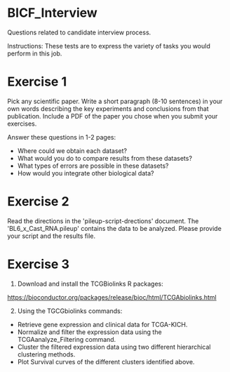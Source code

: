 # BICF_Interview
Questions related to candidate interview process. 

Instructions:  These tests are to express the variety of tasks you would perform in this job.


Exercise 1
==========
Pick any scientific paper.  Write a short paragraph (8-10 sentences) in your own words describing the key experiments and conclusions from that publication.  Include a PDF of the paper you chose when you submit your exercises.

Answer these questions in 1-2 pages:
* Where could we obtain each dataset?
* What would you do to compare results from these datasets?
* What types of errors are possible in these datasets?
* How would you integrate other biological data?


Exercise 2
==========
Read the directions in the 'pileup-script-drections' document.  The 'BL6_x_Cast_RNA.pileup' contains the data to be analyzed.  Please provide your script and the results file.


Exercise 3
==========
1) Download and install the TCGBiolinks R packages:   

https://bioconductor.org/packages/release/bioc/html/TCGAbiolinks.html

2) Using the TGCGbiolinks commands:
* Retrieve gene expression and clinical data for TCGA-KICH.
* Normalize and filter the expression data using the TCGAanalyze_Filtering command.
* Cluster the filtered expression data using two different hierarchical clustering methods.
* Plot Survival curves of the different clusters identified above.
